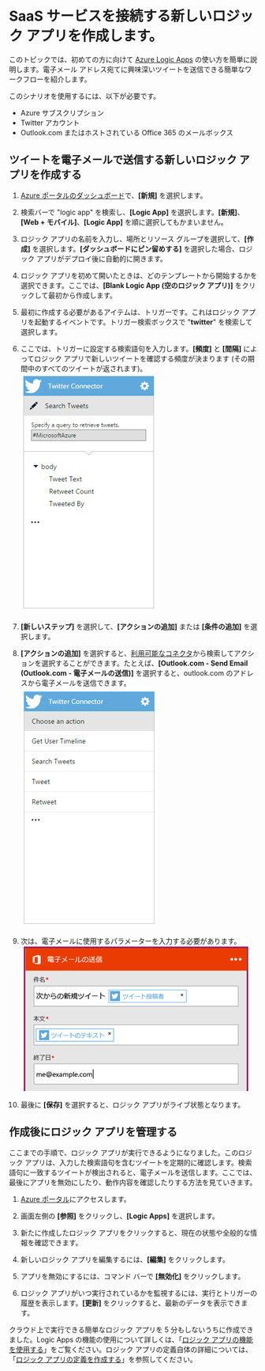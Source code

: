 <properties
	pageTitle="ロジック アプリを作成する | Microsoft Azure"
	description="SaaS サービスを接続するロジック アプリの作成方法について説明します。"
	authors="jeffhollan"
	manager="dwrede"
	editor=""
	services="logic-apps"
	documentationCenter=""/>

<tags
	ms.service="logic-apps"
	ms.workload="na"
	ms.tgt_pltfrm="na"
	ms.devlang="na"
	ms.topic="get-started-article"
	ms.date="07/16/2016"
	ms.author="jehollan"/>

# SaaS サービスを接続する新しいロジック アプリを作成します。

このトピックでは、初めての方に向けて [Azure Logic Apps](app-service-logic-what-are-logic-apps.md) の使い方を簡単に説明します。電子メール アドレス宛てに興味深いツイートを送信できる簡単なワークフローを紹介します。

このシナリオを使用するには、以下が必要です。

- Azure サブスクリプション
- Twitter アカウント
- Outlook.com またはホストされている Office 365 のメールボックス

## ツイートを電子メールで送信する新しいロジック アプリを作成する

1. [Azure ポータルのダッシュボード](https://portal.azure.com)で、**[新規]** を選択します。
2. 検索バーで "logic app" を検索し、**[Logic App]** を選択します。**[新規]**、**[Web + モバイル]**、**[Logic App]** を順に選択してもかまいません。
3. ロジック アプリの名前を入力し、場所とリソース グループを選択して、**[作成]** を選択します。**[ダッシュボードにピン留めする]** を選択した場合、ロジック アプリがデプロイ後に自動的に開きます。
4. ロジック アプリを初めて開いたときは、どのテンプレートから開始するかを選択できます。ここでは、**[Blank Logic App (空のロジック アプリ)]** をクリックして最初から作成します。
1. 最初に作成する必要があるアイテムは、トリガーです。これはロジック アプリを起動するイベントです。トリガー検索ボックスで "**twitter**" を検索して選択します。
7. ここでは、トリガーに設定する検索語句を入力します。**[頻度]** と **[間隔]** によってロジック アプリで新しいツイートを確認する頻度が決まります (その期間中のすべてのツイートが返されます)。![Twitter の検索](./media/app-service-logic-create-a-logic-app/twittersearch.png)

5. **[新しいステップ]** を選択して、**[アクションの追加]** または **[条件の追加]** を選択します。
6. **[アクションの追加]** を選択すると、[利用可能なコネクタ](../connectors/apis-list.md)から検索してアクションを選択することができます。たとえば、**[Outlook.com - Send Email (Outlook.com - 電子メールの送信)]** を選択すると、outlook.com のアドレスから電子メールを送信できます。![アクション](./media/app-service-logic-create-a-logic-app/actions.png)

7. 次は、電子メールに使用するパラメーターを入力する必要があります。![パラメーター](./media/app-service-logic-create-a-logic-app/parameters.png)

8. 最後に **[保存]** を選択すると、ロジック アプリがライブ状態となります。

## 作成後にロジック アプリを管理する

ここまでの手順で、ロジック アプリが実行できるようになりました。このロジック アプリは、入力した検索語句を含むツイートを定期的に確認します。検索語句に一致するツイートが検出されると、電子メールを送信します。ここでは、最後にアプリを無効にしたり、動作内容を確認したりする方法を見ていきます。

1. [Azure ポータル](https://portal.azure.com)にアクセスします。

1. 画面左側の **[参照]** をクリックし、**[Logic Apps]** を選択します。

2. 新たに作成したロジック アプリをクリックすると、現在の状態や全般的な情報を確認できます。

3. 新しいロジック アプリを編集するには、**[編集]** をクリックします。

5. アプリを無効にするには、コマンド バーで **[無効化]** をクリックします。

1. ロジック アプリがいつ実行されているかを監視するには、実行とトリガーの履歴を表示します。**[更新]** をクリックすると、最新のデータを表示できます。

クラウド上で実行できる簡単なロジック アプリを 5 分もしないうちに作成できました。Logic Apps の機能の使用について詳しくは、「[ロジック アプリの機能を使用する]」をご覧ください。ロジック アプリの定義自体の詳細については、「[ロジック アプリの定義を作成する](app-service-logic-author-definitions.md)」を参照してください。

<!-- Shared links -->
[Azure portal]: https://portal.azure.com
[ロジック アプリの機能を使用する]: app-service-logic-create-a-logic-app.md

<!---HONumber=AcomDC_0803_2016-->